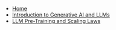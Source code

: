 - [Home](/ "Home")
- [Introduction to Generative AI and LLMs](genai/with-llm/genai-1-intro-and-project-lifecycle "Introduction to Generative AI and LLMs")
- [LLM Pre-Training and Scaling Laws](genai/with-llm/genai-2-llm-pretraining-and-scaling-law "LLM Pre-Training and Scaling Laws")
